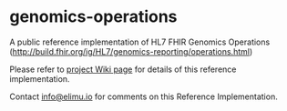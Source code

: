 # genomics-operations
A public reference implementation of HL7 FHIR Genomics Operations (http://build.fhir.org/ig/HL7/genomics-reporting/operations.html)

Please refer to [project Wiki page](https://github.com/FHIR/genomics-operations/wiki) for details of this reference implementation. 

Contact info@elimu.io for comments on this Reference Implementation.
